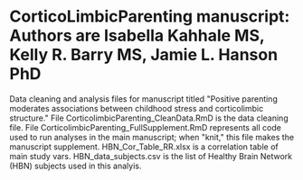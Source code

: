 # CorticoLimbicParenting manuscript: Authors are Isabella Kahhale MS, Kelly R. Barry MS, Jamie L. Hanson PhD
Data cleaning and analysis files for manuscript titled "Positive parenting moderates associations between childhood stress and corticolimbic structure." 
File CorticolimbicParenting_CleanData.RmD is the data cleaning file.
File CorticolimbicParenting_FullSupplement.RmD represents all code used to run analyses in the main manuscript; when "knit," this file makes the manuscript supplement.
HBN_Cor_Table_RR.xlsx is a correlation table of main study vars.
HBN_data_subjects.csv is the list of Healthy Brain Network (HBN) subjects used in this analyis.
